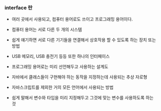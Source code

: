 ### interface 란

- 여러 곳에서 사용되고, 컴퓨터 용어로도 쓰이고 프로그래밍 용어이다.

- 컴퓨터 용어는 서로 다른 두 개의 시스템
- 쉽게 얘기하면 서로 다른 기기들을 연결해서 상호작용 할 수 있도록 하는 장치 또는 방법
- USB 메모리, USB 충전기 등등 또한 하나의 인터페이스

- 프로그래밍 용어로는 미리 선언해두고 사용하는 설계도
- 자바에서 클래스들이 구현해야 하는 동작을 지정하는데 사용되는 추상 자로형
- 자바스크립트를 제외한 거의 모든 언어에서 사용되는 방법
- 쉽게 말해서 변수와 타입을 미리 지정해두고 그것에 맞는 변수를 사용하도록 하는 것
